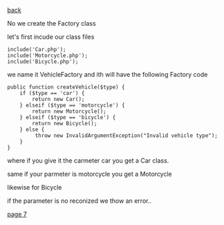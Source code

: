 [back](./page05.md)

No we create the Factory class

let's first incude our class files

```
include('Car.php');
include('Motorcycle.php');
include('Bicycle.php');
```

we name it VehicleFactory and ith will have the following Factory code

```
public function createVehicle($type) {
    if ($type == 'car') {
        return new Car();
    } elseif ($type == 'motorcycle') {
        return new Motorcycle();
    } elseif ($type == 'bicycle') {
        return new Bicycle();
    } else {
         throw new InvalidArgumentException("Invalid vehicle type");
    }
}

```

where if you give it the carmeter car you get a Car class.

same if your parmeter is motorcycle you get a Motorcycle

likewise for Bicycle

if the parameter is no reconized we thow an error..


[page 7](./page07.md)
